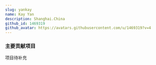 ```yaml
---
slug: yankay
name: Kay Yan
description: Shanghai.China
github_id: 1469319
github_avatar: https://avatars.githubusercontent.com/u/1469319?v=4
---
```


### 主要贡献项目

项目待补充
